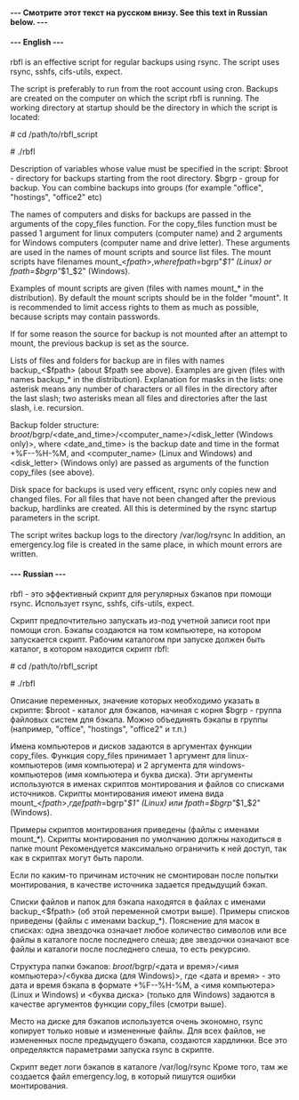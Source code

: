 
#### --- Смотрите этот текст на русском внизу. See this text in Russian below. ---

#### --- English ---

rbfl is an effective script for regular backups using rsync.
The script uses rsync, sshfs, cifs-utils, expect.

The script is preferably to run from the root account using cron.
Backups are created on the computer on which the script rbfl is running.
The working directory at startup should be the directory in which the script is located:

\# cd /path/to/rbfl_script

\# ./rbfl

Description of variables whose value must be specified in the script:
$broot - directory for backups starting from the root directory.
$bgrp - group for backup. You can combine backups into groups
(for example "office", "hostings", "office2" etc)

The names of computers and disks for backups are passed in the arguments
of the copy_files function. For the copy_files function must be passed 1 argument
for linux computers (computer name) and 2 arguments for Windows computers
(computer name and drive letter).
These arguments are used in the names of mount scripts and source list files.
The mount scripts have filenames mount_<$fpath>, where fpath=$bgrp"_$1" (Linux) or
fpath=$bgrp"_$1_$2" (Windows).

Examples of mount scripts are given (files with names mount_* in the distribution).
By default the mount scripts should be in the folder "mount".
It is recommended to limit access rights to them as much as possible,
because scripts may contain passwords.

If for some reason the source for backup is not mounted after an attempt to mount,
the previous backup is set as the source.

Lists of files and folders for backup are in files with names backup_<$fpath>
(about $fpath see above).
Examples are given (files with names backup_* in the distribution).
Explanation for masks in the lists: one asterisk means any number of characters
or all files in the directory after the last slash;
two asterisks mean all files and directories after the last slash, i.e. recursion.

Backup folder structure: $broot/$bgrp/<date_and_time>/<computer_name>/<disk_letter (Windows only)>,
where <date_and_time> is the backup date and time in the format +%F--%H-%M,
and <computer_name> (Linux and Windows) and <disk_letter> (Windows only) are passed
as arguments of the function copy_files (see above).

Disk space for backups is used very efficent, rsync only copies new and changed files.
For all files that have not been changed after the previous backup, hardlinks are created.
All this is determined by the rsync startup parameters in the script.

The script writes backup logs to the directory /var/log/rsync
In addition, an emergency.log file is created in the same place,
in which mount errors are written.

#### --- Russian ---

rbfl - это эффективный скрипт для регулярных бэкапов при помощи rsync.
Использует rsync, sshfs, cifs-utils, expect.

Скрипт предпочтительно запускать из-под учетной записи root при помощи cron.
Бэкапы создаются на том компьютере, на котором запускается скрипт.
Рабочим каталогом при запуске должен быть каталог, в котором находится скрипт rbfl:

\# cd /path/to/rbfl_script

\# ./rbfl


Описание переменных, значение которых необходимо указать в скрипте:
$broot - каталог для бэкапов, начиная с корня
$bgrp - группа файловых систем для бэкапа. Можно объединять бэкапы в группы
(например, "office", "hostings", "office2" и т.п.)

Имена компьютеров и дисков задаются в аргументах функции copy_files.
Функция copy_files принимает 1 аргумент для linux-компьютеров (имя компьютера)
и 2 аргумента для windows-компьютеров (имя компьютера и буква диска).
Эти аргументы используются в именах скриптов монтирования и файлов со списками источников.
Скрипты монтирования имеют имена вида mount_<$fpath>, где fpath=$bgrp"_$1" (Linux) или
fpath=$bgrp"_$1_$2" (Windows).

Примеры скриптов монтирования приведены (файлы с именами mount_*).
Скрипты монтирования по умолчанию должны находиться в папке mount
Рекомендуется максимально ограничить к ней доступ, так как в скриптах могут быть пароли.

Если по каким-то причинам источник не смонтирован после попытки монтирования,
в качестве источника задается предыдущий бэкап.

Списки файлов и папок для бэкапа находятся в файлах с именами backup_<$fpath>
(об этой переменной смотри выше).
Примеры списков приведены (файлы с именами backup_*).
Пояснение для масок в списках: одна звездочка означает любое количество символов
или все файлы в каталоге после последнего слеша;
две звездочки означают все файлы и каталоги после последнего слеша, то есть рекурсию.

Структура папки бэкапов: $broot/$bgrp/<дата и время>/<имя компьютера>/<буква диска (для Windows)>,
где <дата и время> - это дата и время бэкапа в формате +%F--%H-%M,
а <имя компьютера> (Linux и Windows) и <буква диска> (только для Windows) задаются
в качестве аргументов функции copy_files (смотри выше).

Место на диске для бэкапов используется очень экономно,
rsync копирует только новые и измененные файлы.
Для всех файлов, не измененных после предыдущего бэкапа, создаются хардлинки.
Все это определяктся параметрами запуска rsync в скрипте.

Скрипт ведет логи бэкапов в каталоге /var/log/rsync
Кроме того, там же создается файл emergency.log, в который пишутся ошибки монтирования.
